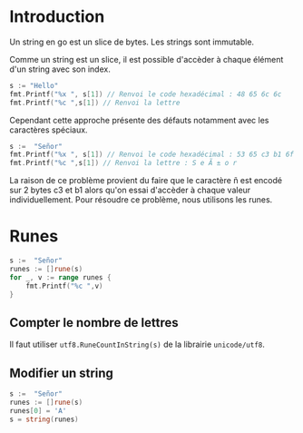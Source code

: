  # Introduction
 Un string en go est un slice de bytes.
 Les strings sont immutable.

Comme un string est un slice, il est possible d'accèder à chaque élément d'un string avec son index.

```go
s := "Hello"
fmt.Printf("%x ", s[1]) // Renvoi le code hexadécimal : 48 65 6c 6c 
fmt.Printf("%c ",s[1]) // Renvoi la lettre
```

Cependant cette approche présente des défauts notamment avec les caractères spéciaux.
```go
s :=  "Señor"
fmt.Printf("%x ", s[1]) // Renvoi le code hexadécimal : 53 65 c3 b1 6f 72 
fmt.Printf("%c ",s[1]) // Renvoi la lettre : S e Ã ± o r
```

La raison de ce problème provient du faire que le caractère ñ est encodé sur 2 bytes c3 et b1 alors qu'on essai d'accèder à chaque valeur individuellement.
Pour résoudre ce problème, nous utilisons les runes.

# Runes
```go
s :=  "Señor"
runes := []rune(s)
for _, v := range runes {
    fmt.Printf("%c ",v)
}
```

## Compter le nombre de lettres 
Il faut utiliser `utf8.RuneCountInString(s)` de la librairie `unicode/utf8`.

## Modifier un string
```go
s :=  "Señor"
runes := []rune(s)
runes[0] = 'A'
s = string(runes)
```